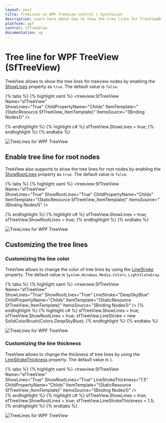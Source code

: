 ```yaml
---
layout: post
title: TreeLines in WPF TreeView control | Syncfusion
description: Learn here about how to show the tree lines for TreeViewNodes in Syncfusion WPF TreeView (SfTreeView) control and more details.
platform: wpf
control: SfTreeView
documentation: ug
---
```


# Tree line for WPF TreeView (SfTreeView)

TreeView allows to show the tree lines for treeview nodes by enabling the [ShowLines](https://help.syncfusion.com/cr/wpf/Syncfusion.UI.Xaml.TreeView.SfTreeView.html#Syncfusion_UI_Xaml_TreeView_SfTreeView_ShowLines) property as `true`. The default value is `false`.

{% tabs %}
{% highlight xaml %}
<treeview:SfTreeView
    Name="sfTreeView"    
    ShowLines="True"
    ChildPropertyName="Childs"
    ItemTemplate="{StaticResource SfTreeView_ItemTemplate}"
    ItemsSource="{Binding Nodes1}" />

{% endhighlight %}
{% highlight c# %}
sfTreeView.ShowLines = true;
{% endhighlight %}
{% endtabs %}

![TreeLines for WPF TreeView](TreeLine_images/TreeLine_image1.png)

## Enable tree line for root nodes

TreeView also supports to show the tree lines for root nodes by enabling the [ShowRootLines](https://help.syncfusion.com/cr/wpf/Syncfusion.UI.Xaml.TreeView.SfTreeView.html#Syncfusion_UI_Xaml_TreeView_SfTreeView_ShowRootLines) property as `true`. The default value is `false`.

{% tabs %}
{% highlight xaml %}
<treeview:SfTreeView
    Name="sfTreeView"    
    ShowLines="True"
    ShowRootLines="True"
    ChildPropertyName="Childs"
    ItemTemplate="{StaticResource SfTreeView_ItemTemplate}"
    ItemsSource="{Binding Nodes1}" />

{% endhighlight %}
{% highlight c# %}
sfTreeView.ShowLines = true;
sfTreeView.ShowRootLines = true;
{% endhighlight %}
{% endtabs %}

![TreeLines for WPF TreeView](TreeLine_images/TreeLine_image2.png)

## Customizing the tree lines

### Customizing the line color
TreeView allows to change the color of tree lines by using the [LineStroke](https://help.syncfusion.com/cr/wpf/Syncfusion.UI.Xaml.TreeView.SfTreeView.html#Syncfusion_UI_Xaml_TreeView_SfTreeView_LineStroke) property. The default value is `System.Windows.Media.Colors.LightSlateGray`.

{% tabs %}
{% highlight xaml %}
<treeview:SfTreeView
    Name="sfTreeView"    
    ShowLines="True"
    ShowRootLines="True"
    LineStroke="DeepSkyBlue"
    ChildPropertyName="Childs"
    ItemTemplate="{StaticResource SfTreeView_ItemTemplate}"
    ItemsSource="{Binding Nodes1}" />
{% endhighlight %}
{% highlight c# %}
sfTreeView.ShowLines = true;
sfTreeView.ShowRootLines = true;
sfTreeView.LineStroke = new SolidColorBrush(Colors.DeepSkyBlue);
{% endhighlight %}
{% endtabs %}

![TreeLines for WPF TreeView](TreeLine_images/TreeLine_image3.png)

### Customizing the line thickness
TreeView allows to change the thickness of tree lines by using the [LineStrokeThickness](https://help.syncfusion.com/cr/wpf/Syncfusion.UI.Xaml.TreeView.SfTreeView.html#Syncfusion_UI_Xaml_TreeView_SfTreeView_LineStrokeThickness) property. The default value is `1`.

{% tabs %}
{% highlight xaml %}
<treeview:SfTreeView
            Name="sfTreeView"           
            ShowLines="True"
            ShowRootLines="True"
            LineStrokeThickness="1.5"
            ChildPropertyName="Childs"
            ItemTemplate="{StaticResource SfTreeView_ItemTemplate}"
            ItemsSource="{Binding Nodes1}" />        
{% endhighlight %}
{% highlight c# %}
sfTreeView.ShowLines = true;
sfTreeView.ShowRootLines = true;
sfTreeView.LineStrokeThickness = 1.5;
{% endhighlight %}
{% endtabs %}

![TreeLines for WPF TreeView](TreeLine_images/TreeLine_image4.png)